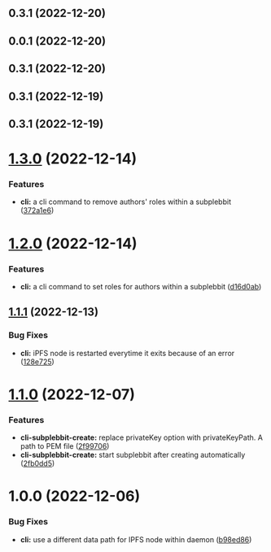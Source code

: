 

## 0.3.1 (2022-12-20)

## 0.0.1 (2022-12-20)

## 0.3.1 (2022-12-20)

## 0.3.1 (2022-12-19)

## 0.3.1 (2022-12-19)

# [1.3.0](https://github.com/plebbit/plebbit-cli/compare/v1.2.0...v1.3.0) (2022-12-14)


### Features

* **cli:** a cli command to remove authors' roles within a subplebbit ([372a1e6](https://github.com/plebbit/plebbit-cli/commit/372a1e639fe0134ff1bc8a660e5e28c48c8c6125))

# [1.2.0](https://github.com/plebbit/plebbit-cli/compare/v1.1.1...v1.2.0) (2022-12-14)


### Features

* **cli:** a cli command to set roles for authors within a subplebbit ([d16d0ab](https://github.com/plebbit/plebbit-cli/commit/d16d0abfdf8e4c8a453d6f25e36d053c0ada267d))

## [1.1.1](https://github.com/plebbit/plebbit-cli/compare/v1.1.0...v1.1.1) (2022-12-13)


### Bug Fixes

* **cli:** iPFS node is restarted everytime it exits because of an error ([128e725](https://github.com/plebbit/plebbit-cli/commit/128e7259c25b49f9fa5566d052e08191c89f3dbb))

# [1.1.0](https://github.com/plebbit/plebbit-cli/compare/v1.0.0...v1.1.0) (2022-12-07)


### Features

* **cli-subplebbit-create:** replace privateKey option with privateKeyPath. A path to PEM file ([2f99706](https://github.com/plebbit/plebbit-cli/commit/2f99706eacbf3ad471e1364f2f399287638320a6))
* **cli-subplebbit-create:** start subplebbit after creating automatically ([2fb0dd5](https://github.com/plebbit/plebbit-cli/commit/2fb0dd520de86721aa740df34ed18085ace0661a))

# 1.0.0 (2022-12-06)


### Bug Fixes

* **cli:** use a different data path for IPFS node within daemon ([b98ed86](https://github.com/plebbit/plebbit-cli/commit/b98ed86c2ffdad33628dbcde34456aa75eae1c9e))